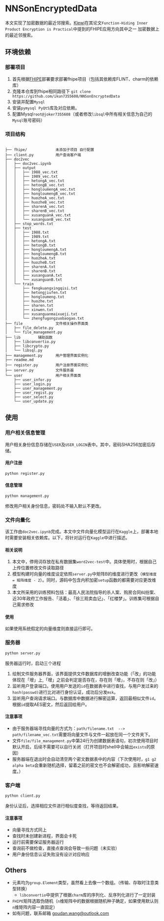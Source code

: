 # NNSonEncryptedData

本文实现了加密数据的最近邻搜索。[Klewi](https://klewi.com/)在其论文`Function-Hiding Inner Product Encryption is Practical`中提到的FHIPE应用方向其中之一 加密数据上的最近邻搜索。

## 环境依赖

### 部署项目

1. 首先根据[FHIPE](https://github.com/kevinlewi/fhipe)部署要求部署fhipe项目（包括其依赖库FLINT、charm的依赖库）
1. 克隆本仓库到fhipe相同路径下 `git clone https://github.com/ikun7355608/NNSonEncryptedData`
1.  安装并配置`Mysql`
1. 安装`pymysql PyQt5`库及对应依赖。
1. 配置Mysql`root@joker7355608`（或者修改`libsql`中所有相关信息为自己的`Mysql`账号密码）

### 项目结构

```

├── fhipe/             未添加子项目 自行配置
├── client.py          用户查询客户端
├── doc2vec
│   ├── doc2vec.ipynb
│   ├── output
│   │   ├── 1988_vec.txt
│   │   ├── 1989_vec.txt
│   │   ├── hetongA_vec.txt
│   │   ├── hetongB_vec.txt
│   │   ├── hongloumengA_vec.txt
│   │   ├── hongloumengB_vec.txt
│   │   ├── huozheA_vec.txt
│   │   ├── huozheB_vec.txt
│   │   ├── sharenA_vec.txt
│   │   ├── sharenB_vec.txt
│   │   ├── xusanguanA_vec.txt
│   │   └── xusanguanB_vec.txt
│   ├── stop_words.txt
│   ├── test
│   │   ├── 1988.txt
│   │   ├── 1989.txt
│   │   ├── hetongA.txt
│   │   ├── hetongB.txt
│   │   ├── hongloumengA.txt
│   │   ├── hongloumengB.txt
│   │   ├── huozheA.txt
│   │   ├── huozheB.txt
│   │   ├── sharenA.txt
│   │   ├── sharenB.txt
│   │   ├── xusanguanA.txt
│   │   └── xusanguanB.txt
│   └── train
│       ├── fengkuangxingqisi.txt
│       ├── hetongjiufen.txt
│       ├── hongloumeng.txt
│       ├── huozhe.txt
│       ├── sharen.txt
│       ├── xinwen.txt
│       ├── xusanguanmaixueji.txt
│       └── zhengfugongzuobaogao.txt
├── file	           文件相关操作界面类
│   ├── file_delete.py
│   └── file_management.py
├── lib	       辅助函数
│   ├── libconvertio.py
│   ├── libcrypto.py
│   └── libsql.py
├── management.py      用户管理界面实例化
├── readme.md
├── register.py        用户注册界面实例化
├── server.py          文件服务器
└── user	           用户相关界面类
    ├── user_infor.py
    ├── user_login.py
    ├── user_management.py
    ├── user_regist.py
    ├── user_select.py
    └── user_update.py
```

## 使用

### 用户相关信息管理

用户相关身份信息存储在`USER`及`USER_LOGIN`表中。其中，密码SHA256加密后存储。

#### 用户注册

```sh
python register.py
```

#### 信息管理

```sh
python management.py
```

修改用户相关身份信息，密码处不输入默认不更改。

### 文件向量化

该工作由`doc2vec.ipynb`完成。本文中文件向量化模型运行在`Kaggle`上，部署本地时需要安装相关依赖库。以下，将针对运行在`Kaggle`中进行描述。

#### 相关说明

1. 本文中，停用词存放在私有数据集`word2vec-test`中。具体使用时，根据自己上传位置修改文件读取路径
2. 模型构建时向量的维度设定依照`server.py`中矩阵B的维度进行更改（`模型维度 = 矩阵维度 - 2`）。同时，源码中包含内积加密`setup`函数的都需要对应更改维度
3. 本文所采用的训练预料包括：最高人民法院指导的杀人案、购房合同纠纷案、近30年政府工作报告、「活着」、「徐三观卖血记」、「红楼梦」。训练集可根据自己需求修改

#### 使用

如果使用系统假定的向量维度则直接运行即可。

### 服务器

```sh
python server.py
```

服务器运行时，启动三个进程

1. 绘制文件服务器界面，该界面提供文件数据库的增删改查功能（「改」的功能体现在「增」上,「增」之前会判定是否存在，存在则「增」，不存在则「改」）
2. 监听用户登录端口。使用用户发送的`id`在数据表中进行查找，与用户发过来的`hash(passwd)`进行比对进行身份认证，成功后分发`msk`。
3. 监听用户查询请求端口。与数据库中数据进行解密运算，返回最相似文件`id`。根据`id`提取AES密文，然后返回给用户。

#### 注意事项

- 由于服务器端寻找向量的方式为：`path/filename.txt  --> path/filename_vec.txt`需要将向量文件与文件一起放在同一个文件夹下。
- 文件`file/file_management.py`中第24行为创建数据表语句，初次使用项目时默认开启，后续不需要可以自行关闭（打开项目时shell中会输出`exists`的原因）
- 服务器端在退出时会自动清空两个密文数据表中的内容（下次使用时，`g1 g2 alpha beta`会重新随机选择，留着之前的密文也不会解密成功，且影响解密速度。）

### 客户端

```sh
python client.py
```

身份认证后，选择相应文件进行相似度查找，等待返回结果。

#### 注意事项

- 向量寻找方式同上
- 查找时未创建新进程，界面会卡死
- 运行前需要保证服务器运行
- 查询前不做检查，直接点查询会导致一些问题（未实验）
- 用户身份信息认证失败没有设计对应响应



## Others

- 元素均为`group.Element`类型，虽然看上去像一个数组。（传输、存取时注意类型转换）
  - `libconvertio`中提供了根据`charm`库的序列化、反序列化进行了一定封装
- `FHIPE`矩阵选取伪随机（`n`维矩阵中的数据根据随机种子确定，如果使用默认则`n`维矩阵内容一直固定）
- 如有问题，联系邮箱 goudan.wang@outlook.com


